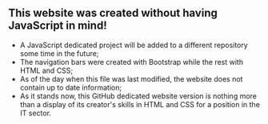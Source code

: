 ## This website was created without having JavaScript in mind!

- A JavaScript dedicated project will be added to a different repository some time in the future;
- The navigation bars were created with Bootstrap while the rest with HTML and CSS;
- As of the day when this file was last modified, the website does not contain up to date information;
- As it stands now, this GitHub dedicated website version is nothing more than a display of its creator's skills in HTML and CSS for a position in the IT sector.
